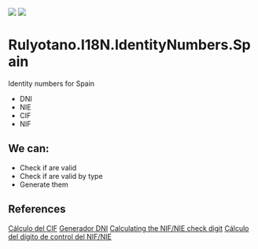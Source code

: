 <a href="https://www.nuget.org/packages/Rulyotano.I18N.IdentityNumbers.Spain"><img src="https://img.shields.io/nuget/v/Rulyotano.I18N.IdentityNumbers.Spain?logo=nuget"/></a>
<img src="https://img.shields.io/github/last-commit/rulyotano/Rulyotano.CrossCutting?logo=github"/>

# Rulyotano.I18N.IdentityNumbers.Spain
Identity numbers for Spain
- DNI
- NIE
- CIF
- NIF

## We can:
- Check if are valid
- Check if are valid by type
- Generate them

## References
[Cálculo del CIF](http://www.jagar.es/economia/ccif.htm)
[Generador DNI](https://www.generador-de-dni.com/generador-de-dni)
[Calculating the NIF/NIE check digit](https://www.ordenacionjuego.es/en/calculo-digito-control)
[Cálculo del dígito de control del NIF/NIE](https://www.interior.gob.es/opencms/es/servicios-al-ciudadano/tramites-y-gestiones/dni/calculo-del-digito-de-control-del-nif-nie/)
